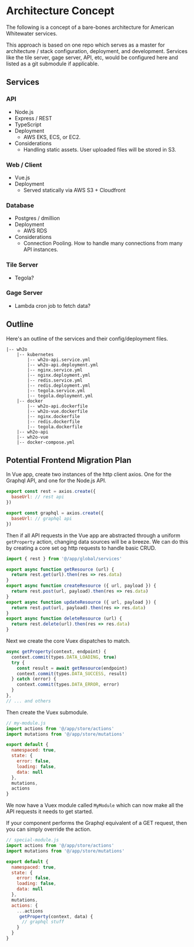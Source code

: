# Architecture Concept

The following is a concept of a bare-bones architecture for American Whitewater services.

This approach is based on one repo which serves as a master for architecture / stack configuration, deployment, and development. Services like the tile server, gage server, API, etc, would be configured here and listed as a git submodule if applicable.

## Services

### API

- Node.js
- Express / REST
- TypeScript
- Deployment
  - AWS EKS, ECS, or EC2.
- Considerations
  - Handling static assets. User uploaded files will be stored in S3.

### Web / Client

- Vue.js
- Deployment
  - Served statically via AWS S3 + Cloudfront

### Database

- Postgres / dmillion
- Deployment
  - AWS RDS
- Considerations
  - Connection Pooling. How to handle many connections from many API instances.

### Tile Server

- Tegola?

### Gage Server

- Lambda cron job to fetch data?

## Outline

Here's an outline of the services and their config/deployment files.

```
|-- wh2o
    |-- kubernetes
        |-- wh2o-api.service.yml
        |-- wh2o-api.deployment.yml
        |-- nginx.service.yml
        |-- nginx.deployment.yml
        |-- redis.service.yml
        |-- redis.deployment.yml
        |-- tegola.service.yml
        |-- tegola.deployment.yml
    |-- docker
        |-- wh2o-api.dockerfile
        |-- wh2o-vue.dockerfile
        |-- nginx.dockerfile
        |-- redis.dockerfile
        |-- tegola.dockerfile
    |-- wh2o-api
    |-- wh2o-vue
    |-- docker-compose.yml
```

## Potential Frontend Migration Plan

In Vue app, create two instances of the http client axios. One for the Graphql API, and one for the Node.js API.

```js
export const rest = axios.create({
  baseUrl: // rest api
})

export const graphql = axios.create({
  baseUrl: // graphql api
})
```

Then if all API requests in the Vue app are abstracted through a uniform `getProperty` action, changing data sources will be a breeze. We can do this by creating a core set og http requests to handle basic CRUD. 

```js
import { rest } from '@/app/global/services'

export async function getResource (url) {
  return rest.get(url).then(res => res.data)
}
export async function createResource ({ url, payload }) {
  return rest.post(url, payload).then(res => res.data)
}
export async function updateResource ({ url, payload }) {
  return rest.put(url, payload).then(res => res.data)
}
export async function deleteResource (url) {
  return rest.delete(url).then(res => res.data)
}
```

Next we create the core Vuex dispatches to match.

```js
async getProperty(context, endpoint) {
  context.commit(types.DATA_LOADING, true)
  try {
    const result = await getResource(endpoint)
    context.commit(types.DATA_SUCCESS, result)
  } catch (error) {
    context.commit(types.DATA_ERROR, error)
  }
},
// ... and others
```

Then create the Vuex submodule.

```js
// my-module.js
import actions from '@/app/store/actions'
import mutations from '@/app/store/mutations'

export default {
  namespaced: true,
  state: {
    error: false,
    loading: false,
    data: null
  },
  mutations,
  actions
}
```

We now have a Vuex module called `MyModule` which can now make all the API requests it needs to get started. 

If your component performs the Graphql equivalent of a GET request, then you can simply override the action.

```js
// special-module.js
import actions from '@/app/store/actions'
import mutations from '@/app/store/mutations'

export default {
  namespaced: true,
  state: {
    error: false,
    loading: false,
    data: null
  },
  mutations,
  actions: {
    ...actions
     getProperty(context, data) {
      // graphql stuff
    }
  }
}
```
